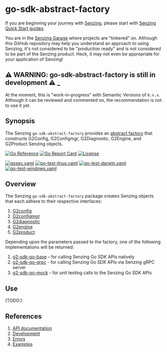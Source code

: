 # go-sdk-abstract-factory

If you are beginning your journey with
[Senzing](https://senzing.com/),
please start with
[Senzing Quick Start guides](https://docs.senzing.com/quickstart/).

You are in the
[Senzing Garage](https://github.com/senzing-garage-garage)
where projects are "tinkered" on.
Although this GitHub repository may help you understand an approach to using Senzing,
it's not considered to be "production ready" and is not considered to be part of the Senzing product.
Heck, it may not even be appropriate for your application of Senzing!

## :warning: WARNING: go-sdk-abstract-factory is still in development :warning: _

At the moment, this is "work-in-progress" with Semantic Versions of `0.n.x`.
Although it can be reviewed and commented on,
the recommendation is not to use it yet.

## Synopsis

The Senzing `go-sdk-abstract-factory` provides an
[abstract factory](https://en.wikipedia.org/wiki/Abstract_factory_pattern)
that constructs G2Config, G2Configmgr, G2Diagnostic, G2Engine, and G2Product Senzing objects.

[![Go Reference](https://pkg.go.dev/badge/github.com/senzing-garage/go-sdk-abstract-factory.svg)](https://pkg.go.dev/github.com/senzing-garage/go-sdk-abstract-factory)
[![Go Report Card](https://goreportcard.com/badge/github.com/senzing-garage/go-sdk-abstract-factory)](https://goreportcard.com/report/github.com/senzing-garage/go-sdk-abstract-factory)
[![License](https://img.shields.io/badge/License-Apache2-brightgreen.svg)](https://github.com/senzing-garage/go-sdk-abstract-factory/blob/main/LICENSE)

[![gosec.yaml](https://github.com/senzing-garage/go-sdk-abstract-factory/actions/workflows/gosec.yaml/badge.svg)](https://github.com/senzing-garage/go-sdk-abstract-factory/actions/workflows/gosec.yaml)
[![go-test-linux.yaml](https://github.com/senzing-garage/go-sdk-abstract-factory/actions/workflows/go-test-linux.yaml/badge.svg)](https://github.com/senzing-garage/go-sdk-abstract-factory/actions/workflows/go-test-linux.yaml)
[![go-test-darwin.yaml](https://github.com/senzing-garage/go-sdk-abstract-factory/actions/workflows/go-test-darwin.yaml/badge.svg)](https://github.com/senzing-garage/go-sdk-abstract-factory/actions/workflows/go-test-darwin.yaml)
[![go-test-windows.yaml](https://github.com/senzing-garage/go-sdk-abstract-factory/actions/workflows/go-test-windows.yaml/badge.svg)](https://github.com/senzing-garage/go-sdk-abstract-factory/actions/workflows/go-test-windows.yaml)

## Overview

The Senzing `go-sdk-abstract-factory` package creates Senzing objects that each adhere to their respective interfaces:

1. [G2config](https://pkg.go.dev/github.com/senzing-garage/g2-sdk-go/g2api#G2config)
1. [G2configmgr](https://pkg.go.dev/github.com/senzing-garage/g2-sdk-go/g2api#G2configmgr)
1. [G2diagnostic](https://pkg.go.dev/github.com/senzing-garage/g2-sdk-go/g2api#G2diagnostic)
1. [G2engine](https://pkg.go.dev/github.com/senzing-garage/g2-sdk-go/g2api#G2engine)
1. [G2product](https://pkg.go.dev/github.com/senzing-garage/g2-sdk-go/g2api#G2product)

Depending upon the parameters passed to the factory, one of the following implementations will be returned:

1. [g2-sdk-go-base](https://github.com/senzing-garage/g2-sdk-go-base) - for calling Senzing Go SDK APIs natively
1. [g2-sdk-go-grpc](https://github.com/senzing-garage/g2-sdk-go-grpc) - for calling Senzing Go SDK APIs via Senzing gRPC server
1. [g2-sdk-go-mock](https://github.com/senzing-garage/g2-sdk-go-mock) - for unit testing calls to the Senzing Go SDK APIs

## Use

(TODO:)

## References

1. [API documentation](https://pkg.go.dev/github.com/senzing-garage/go-sdk-abstract-factory)
1. [Development](docs/development.md)
1. [Errors](docs/errors.md)
1. [Examples](docs/examples.md)
